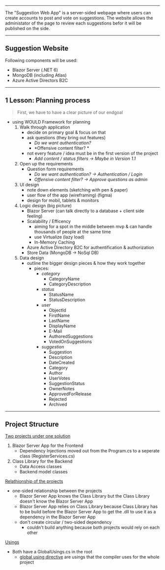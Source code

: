 ***

The "Suggestion Web App" is a server-sided webpage where users can create accounts to post and vote on suggestions. The website allows the administator of the page to review each suggestions befor it will be published on the side.

***
## Suggestion Website

Following components will be used:
 - Blazor Server (.NET 6)
 - MongoDB (including Atlas)
 - Azure Active Directors B2C

***

## 1 Lesson: Planning process

> First, we have to have a clear picture of our endgoal 
 
- using WOULD Framework for planning
	1. Walk through application
		- decide on primary goal & focus on that
		- ask questions (they bring out features)
			- *Do we want authentication?*
			- *Offensive content filter? *
		- not every feature / idea must be in the first version of the project
			-  *Add content / status filters -> Maybe in Version 1.1*
	2. Open up the requirements
		- Question form requirements 
			 - *Do we want authentication? -> Authentication / Login*
			 - *Offensive content filter? -> Approve questions as admin*
	3. UI design 
		- note down elements (sketching with pen & paper) 
		- user flow of the app (wireframing) (figma)
		- design for mobil, tablets & monitors
	4. Logic design (big picture)
		- Blazor Server (can talk directly to a database + client side feeling)
		- Scalability / Efficency
			- aiming for a spot in the middle between mvp & can handle thousands of people at the same time
			- use Virtualize (lazy load)
			- In-Memory Caching
		- Azure Active Directory B2C for authentification & authorization
		- Store Data (MongoDB -> NoSql DB)
	5. Data design 	 
		- outline the bigger design pieces & how they work together
			- pieces:
				- *category*
					- CategoryName
					- CategoryDescription
				- *status*
					- StatusName
					- StatusDescription
				- *user*
					- ObjectId
					- FirstName
					- LastName
					- DisplayName
					- E-Mail
					- AuthoredSuggestions
					- VotedOnSuggestions
				- *suggestion*
					- Suggestion
					- Description
					- DateCreated
					- Category
					- Author
					- UserVotes
					- SuggestionStatus
					- OwnerNotes
					- ApprovedForRelease
					- Rejected
					- Archived

***

## Project Structure 

<ins>Two projects under one solution</ins>
1. Blazor Server App for the Frontend
	 - Dependency Injections moved out from the Program.cs to a seperate class (RegisterServices.cs)
2. Class Library for the Backend 
	- Data Access classes
	- Backend model classes

 <ins>Relathionship of the projects</ins>
 - one-sided relationship between the projects
	 - Blazor Server App knows the Class Library but the Class Library doesn't know the Blazor Server App
	 - Blazor Server App relies on Class Library because Class Library has to be build before the Blazor Server App to get the .dll to use it as a dependency in the Blazor Server App
	 - don't create circular / two-sided dependency
		 - couldn't build anything because both projects would rely on each other

<ins>Usings</ins>
 - Both have a GlobalUsings.cs in the root
	 - [global using directive](https://github.com/dotnet/csharplang/blob/main/proposals/csharp-10.0/GlobalUsingDirective.md) are usings that the compiler uses for the whole project
